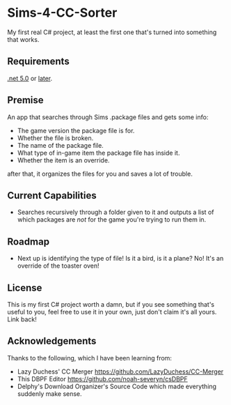 # Sims-4-CC-Sorter

My first real C# project, at least the first one that's turned into something that works. 

## Requirements

[.net 5.0](https://dotnet.microsoft.com/en-us/download/dotnet/5.0) or [later](https://dotnet.microsoft.com/en-us/download/dotnet).

## Premise 

An app that searches through Sims .package files and gets some info:

- The game version the package file is for. 
- Whether the file is broken.
- The name of the package file.
- What type of in-game item the package file has inside it.
- Whether the item is an override.

after that, it organizes the files for you and saves a lot of trouble. 

## Current Capabilities

- Searches recursively through a folder given to it and outputs a list of which packages are *not* for the game you're trying to run them in. 

## Roadmap

- Next up is identifying the type of file! Is it a bird, is it a plane? No! It's an override of the toaster oven! 

## License 

This is my first C# project worth a damn, but if you see something that's useful to you, feel free to use it in your own, just don't claim it's all yours. Link back!

## Acknowledgements 

Thanks to the following, which I have been learning from: 

- Lazy Duchess' CC Merger https://github.com/LazyDuchess/CC-Merger 
- This DBPF Editor https://github.com/noah-severyn/csDBPF 
- Delphy's Download Organizer's Source Code which made everything suddenly make sense. 
